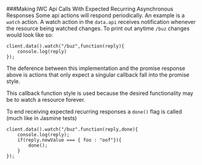 ###Making IWC Api Calls With Expected Recurring Asynchronous Responses
Some api actions will respond periodically. An example is a `watch` action. A watch action in the `data.api` receives notification whenever the resource being watched changes. To print out anytime `/buz` changes would look like so:
```
client.data().watch("/buz",function(reply){
    console.log(reply)
});
```

The deference between this implementation and the promise response above is actions that only expect a singular callback fall into the promise style.

This callback function style is used because the desired functionality may be to watch a resource forever.

To end receiving expected recurring responses a `done()` flag is called (much like in Jasmine tests)
```
client.data().watch("/buz".function(reply,done){
    console.log(reply);
    if(reply.newValue === { foo : "oof"}){
        done();
    }
});
```
